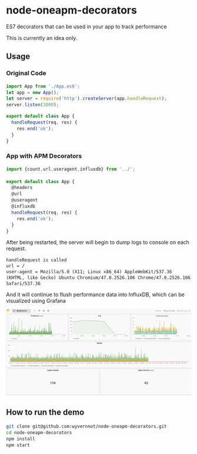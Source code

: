 # node-oneapm-decorators
ES7 decorators that can be used in your app to track performance

This is currently an idea only.

## Usage

### Original Code

```js
import App from './App.es6';
let app = new App();
let server = require('http').createServer(app.handleRequest);
server.listen(3000);
```

```js
export default class App {
  handleRequest(req, res) {
    res.end('ok');
  }
}
```

### App with APM Decorators

```js
import {count,url,useragent,influxdb} from '../';

export default class App {
  @headers
  @url
  @useragent
  @influxdb
  handleRequest(req, res) {
    res.end('ok');
  }
}
```

After being restarted, the server will begin to dump logs to console on each request.

```
handleRequest is called
url = /
user-agent = Mozilla/5.0 (X11; Linux x86_64) AppleWebKit/537.36 (KHTML, like Gecko) Ubuntu Chromium/47.0.2526.106 Chrome/47.0.2526.106 Safari/537.36
```

And it will continue to flush performance data into InfluxDB, which can be visualized using Grafana

![](doc/screenshot_grafana.png)

## How to run the demo

```sh
git clone git@github.com:wyvernnot/node-oneapm-decorators.git
cd node-oneapm-decorators
npm install
npm start
```

